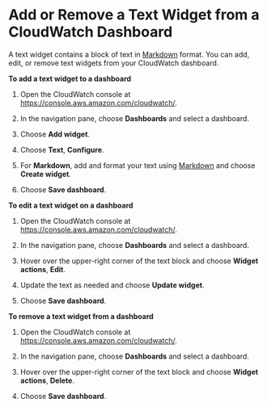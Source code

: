 # Add or Remove a Text Widget from a CloudWatch Dashboard<a name="add_remove_text_dashboard"></a>

A text widget contains a block of text in [Markdown](https://docs.aws.amazon.com/general/latest/gr/aws-markdown.html) format\. You can add, edit, or remove text widgets from your CloudWatch dashboard\.

**To add a text widget to a dashboard**

1. Open the CloudWatch console at [https://console\.aws\.amazon\.com/cloudwatch/](https://console.aws.amazon.com/cloudwatch/)\.

1. In the navigation pane, choose **Dashboards** and select a dashboard\.

1. Choose **Add widget**\.

1. Choose **Text**, **Configure**\.

1. For **Markdown**, add and format your text using [Markdown](https://docs.aws.amazon.com/general/latest/gr/aws-markdown.html) and choose **Create widget**\.

1. Choose **Save dashboard**\.

**To edit a text widget on a dashboard**

1. Open the CloudWatch console at [https://console\.aws\.amazon\.com/cloudwatch/](https://console.aws.amazon.com/cloudwatch/)\.

1. In the navigation pane, choose **Dashboards** and select a dashboard\.

1. Hover over the upper\-right corner of the text block and choose **Widget actions**, **Edit**\.

1. Update the text as needed and choose **Update widget**\.

1. Choose **Save dashboard**\.

**To remove a text widget from a dashboard**

1. Open the CloudWatch console at [https://console\.aws\.amazon\.com/cloudwatch/](https://console.aws.amazon.com/cloudwatch/)\.

1. In the navigation pane, choose **Dashboards** and select a dashboard\.

1. Hover over the upper\-right corner of the text block and choose **Widget actions**, **Delete**\.

1. Choose **Save dashboard**\.